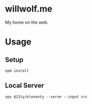 # willwolf.me

My home on the web.

# Usage

## Setup

```
npm install
```

## Local Server

```
npx @11ty/eleventy --serve --input src
```

